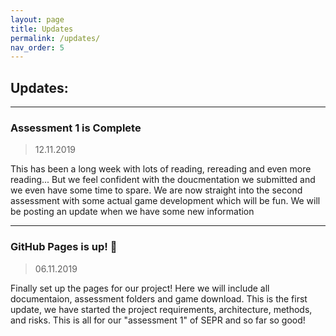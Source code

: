 ```yaml
---
layout: page
title: Updates
permalink: /updates/
nav_order: 5
---
```


## Updates: 
---
### Assessment 1 is Complete
> 12.11.2019

This has been a long week with lots of reading, rereading and even more reading... But we feel confident with the doucmentation we submitted and we even have some time to spare. We are now straight into the second assessment with some actual game development which will be fun. We will be posting an update when we have some new information 

---

### GitHub Pages is up! 🙌
> 06.11.2019

Finally set up the pages for our project! Here we will include all documentaion, assessment folders and game download. This is the first update, we have started the project requirements, architecture, methods, and risks. This is all for our "assessment 1" of SEPR and so far so good!
